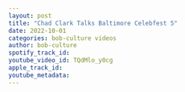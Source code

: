 ```yaml
---
layout: post
title: "Chad Clark Talks Baltimore Celebfest 5"
date: 2022-10-01
categories: bob-culture videos
author: bob-culture
spotify_track_id: 
youtube_video_id: TQdMlo_y0cg
apple_track_id: 
youtube_metadata: 
---
```


